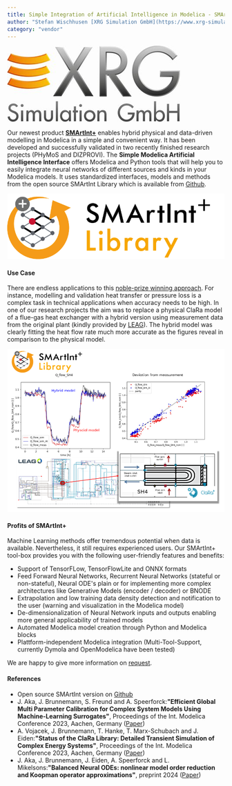 ```yaml
---
title: Simple Integration of Artificial Intelligence in Modelica - SMArtInt+ Library
author: "Stefan Wischhusen [XRG Simulation GmbH](https://www.xrg-simulation.de/en)"
category: "vendor"
---
```


![XRG Logo](XRG_Logo_2015_4c_400px_neu.jpg 'XRG Logo')

Our newest product [**SMArtInt+**](https://xrg-simulation.de/en/seiten/smartint) enables hybrid physical and data-driven modelling in Modelica in a simple and convenient way. It has been developed and successfully validated in two recently finished research projects (PHyMoS and DIZPROVI). The **Simple Modelica Artificial Intelligence Interface** offers Modelica and Python tools that will help you to easily integrate neural networks of different sources and kinds in your Modelica models. It uses standardized interfaces, models and methods from the open source SMArtInt Library which is available from [Github](https://github.com/xrg-simulation/SMArtIInt).      

![SMArtInt+ Logo](xrg-SMArtInt+-library.png 'SMArtInt+ Logo')    

#### Use Case

There are endless applications to this [noble-prize winning approach](https://www.nobelprize.org/prizes/physics/2024/press-release/). For instance, modelling and validation heat transfer or pressure loss is a complex task in technical applications when accuracy needs to be high. In one of our research projects the aim was to replace a physical ClaRa model of a flue-gas heat exchanger with a hybrid version using measurement data from the original plant (kindly provided by [LEAG](https://www.leag.de/en/)). The hybrid model was clearly fitting the heat flow rate much more accurate as the figures reveal in comparison to the physical model.      

![SMArtInt+ Use Case](SMArtInt+-Announcement.png 'SMArtInt+ Use Case')    

#### Profits of SMArtInt+

Machine Learning methods offer tremendous potential when data is available. Nevertheless, it still requires experienced users. Our SMArtInt+ tool-box provides you with the following user-friendly features and benefits:

- Support of TensorFLow, TensorFlowLite and ONNX formats
- Feed Forward Neural Networks, Recurrent Neural Networks (stateful or non-stateful), Neural ODE's plain or for implementing more complex architectures like Generative Models (encoder / decoder) or BNODE
- Extrapolation and low training data density detection and notification to the user (warning and visualization in the Modelica model)
- De-dimensionalization of Neural Network inputs and outputs enabling more general applicability of trained models
- Automated Modelica model creation through Python and Modelica blocks
- Plattform-independent Modelica integration (Multi-Tool-Support, currently Dymola and OpenModelica have been tested)

We are happy to give more information on [request](mailto:smartintplus@xrg-simulation.de).

#### References

 - Open source SMArtInt version on [Github](https://github.com/xrg-simulation/SMArtIInt)
 - J. Aka, J. Brunnemann, S. Freund and A. Speerforck:**"Efficient Global Multi Parameter Calibration for Complex System Models Using Machine-Learning Surrogates"**, Proceedings of the Int. Modelica Conference 2023, Aachen, Germany ([Paper](https://doi.org/10.3384/ecp204107))
 - A. Vojacek, J. Brunnemann, T. Hanke, T. Marx-Schubach and J. Eiden:**"Status of the ClaRa Library: Detailed Transient Simulation of Complex Energy Systems"**, Proceedings of the Int. Modelica Conference 2023, Aachen, Germany ([Paper](https://doi.org/10.3384/ecp204617))
- J. Aka, J. Brunnemann, J. Eiden, A. Speerforck and L. Mikelsons:**"Balanced Neural ODEs: nonlinear model order reduction and Koopman operator approximations"**, preprint 2024 ([Paper](https://doi.org/10.48550/arXiv.2410.10174))
